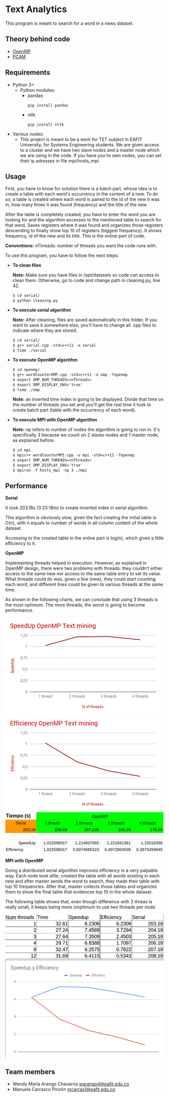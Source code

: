 # Text Analytics

This program is meant to search for a word in a news dataset.

## Theory behind code

* [OpenMP](https://github.com/mnl359/Text-analytics/blob/master/docs/openmp.md)
* [PCAM](https://github.com/mnl359/Text-analytics/blob/master/docs/pcam.md)

## Requirements

* Python 3+
  * Python modules:
    - pandas
      ```
      pip install pandas
      ```
    - nltk
      ```
      pip install nltk
      ```
* Various nodes:
  * This project is meant to be a work for TET subject in EAFIT University, for Systems Engineering students. We are given access to a cluster and we have two slave nodes and a master node which we are using in the code. If you have you're own nodes, you can set their ip adresses in file mpi/hosts_mpi. 

## Usage

First, you have to know for solution there is a batch part, whose idea is to create a table with each word's occurrency in the content of a new. To do so, a table is created where each word is paired to the id of the new it was in, how many times it was found (frequency) and the title of the new. 

After the table is completely created, you have to enter the word you are looking for and the algorithm accesses to the mentioned table to search for that word. Saves registers where it was found and organizes those registers descending to finally show top 10 of registers (biggest frequency). It shows frequency, id of the new and its title. This is the online part of code.

__Conventions:__ nThreads: number of threads you want the code runs with.

To use this program, you have to follow the next steps:

* **To clean files**

    __Note:__ Make sure you have files in /opt/datasets so code can access to clean them. Otherwise, go to  code and change path in cleaning.py, line 42.

    ```
    $ cd serial/
    $ python cleaning.py
    ```

* **To execute serial algorithm**

    __Note:__ After cleaning, files are saved automatically in this folder. If you want to save it somewhere else, you'll have to change all .cpp files to indicate where they are stored. 

    ```
    $ cd serial/
    $ g++ serial.cpp -std=c++11 -o serial
    $ time ./serial
    ```

* **To execute OpenMP algorithm**

    ```
    $ cd openmp/
    $ g++ wordCounterOMP.cpp -std=c++11 -o omp -fopenmp
    $ export OMP_NUM_THREADS=<nThreads>
    $ export OMP_DISPLAY_ENV='true'
    $ time ./omp
    ```
    
    __Note:__ an inverted time index is going to be displayed. Divide that time on the number of threads you set and you'll get the real time it took to create batch part (table with the occurrency of each word).

* **To execute MPI with OpenMP algorithm**

    __Note:__ np refers to number of nodes the algorithm is going to run in. It's specifically 3 because we count on 2 slaves nodes and 1 master node, as explained before. 

    ```
    $ cd mpi
    $ mpic++ wordCounterMPI.cpp -o mpi -std=c++11 -fopenmp
    $ export OMP_NUM_THREADS=<nThreads>
    $ export OMP_DISPLAY_ENV='true'
    $ mpirun -f hosts_mpi -np 3 ./mpi
    ```

## Performance

__Serial__

It took 203.18s (3:23:18m) to create inverted index in serial algorithm.

This algorithm is obviously slow, given the fact creating the initial table is O(n), with n equals to number of words in all culumn content of the whole dataset. 

Accessing to the created table in the online part is log(n), which gives a little efficiency to it.

__OpenMP__

Implementing threads helped in execution. However, as explained in OpenMP design, there were two problems with threads: they couldn't either access to the same new nor access to the same table entry to set its value. What threads could do was, given a line (new), they could start counting each word, and different lines could be given to various threads at the same time. 

As shown in the following charts, we can conclude that using 3 threads is the most optimum. The more threads, the worst is going to become performance.

![SpeedUp](https://github.com/mnl359/Text-analytics/blob/master/images/SpeedUpOMP.png)
![Efficiency](https://github.com/mnl359/Text-analytics/blob/master/images/EfficiencyOMP.png)
![OMPTable](https://github.com/mnl359/Text-analytics/blob/master/images/OMPTable.png)

__MPI with OpenMP__

Doing a distributed serial algorithm improves efficiency in a very palpable way. Each node took afile, created the table with all words existing in each new and after master sends the word to search, they made their table with top 10 frequencies. After that, master collects those tables and organizes them to show the final table that evidences top 10 in the whole dataset. 

The following table shows that, even though difference with 3 threas is really small, it keeps being more omptimum to use two threads per node. 

![MPI](https://github.com/mnl359/Text-analytics/blob/master/images/MPIEfficiency.png)
![MPITable](https://github.com/mnl359/Text-analytics/blob/master/images/SpeedEfficiencyMPI.png)

## Team members

* Wendy María Arango Chavarría <warango4@eafit.edu.co>
* Manuela Carrasco Pinzón <mcarras1@eafit.edu.co>
